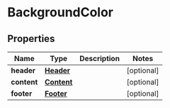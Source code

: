 
# BackgroundColor

## Properties
Name | Type | Description | Notes
------------ | ------------- | ------------- | -------------
**header** | [**Header**](Header.md) |  |  [optional]
**content** | [**Content**](Content.md) |  |  [optional]
**footer** | [**Footer**](Footer.md) |  |  [optional]



